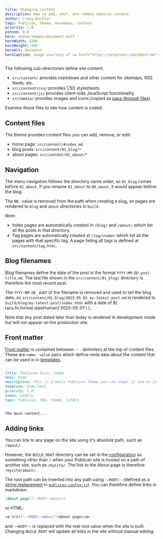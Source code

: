 ```yaml
---
title: Changing content
description: How to add, edit, and remove website content.
author: Craig Buckler
tags: Publican, theme, markdown, content
priority: 1.0
pinned: 0.8
hero: media/images/document.avif
heroWidth: 1200
heroHeight: 600
heroAlt: document
heroCaption: Image courtesy of <a href="https://unsplash.com/@amstram">Scott Graham</a>
---
```


The following sub-directories define site content:

* `src/content/` provides markdown and other content for sitemaps, RSS feeds, etc.
* `src/content/css/` provides CSS stylesheets
* `src/content/js/` provides client-side JavaScript functionality
* `src/media/` provides images and icons (copied as [pass-through files](https://publican.dev/docs/setup/pass-through-files/))

Examine these files to see how content is coded.


## Content files

The theme provides content files you can add, remove, or edit:

* home page: `src/content/#index.md`
* blog posts: `src/content/01_blog/*`
* about pages: `src/content/02_about/*`


## Navigation

The menu navigation follows the directory name order, so `01_blog` comes before `02_about`. If you rename `02_about` to `00_about`, it would appear before the blog.

The `NN_` value is removed from the path when creating a slug, so pages are rendered to `blog` and `about` directories in `build`.

Note:

* Index pages are automatically created in `/blog/` and `/about/` which list all the posts in that directory.
* Tag pages are automatically created at `/tag/<name>` which list all the pages with that specific tag. A page listing all tags is defined at `src/content/tag.html`.


## Blog filenames

Blog filenames define the date of the post in the format `YYYY-MM-DD_post-title.md`. The last file shown in the `src/content/01_blog/` directory is therefore the most recent post.

The `YYYY-MM-DD_` part of the filename is removed and used to set the blog date, so `src/content/01_blog/2025-05-01_my-latest-post.md` is rendered to `build/blog/my-latest-post/index.html` with a date of ${ tacs.fn.format.dateHuman('2025-05-01') }.

Note that any post dated later than today is rendered in development mode but will not appear on the production site.


## Front matter

[Front matter](https://publican.dev/docs/reference/front-matter/) is contained between `---` delimiters at the top of content files. These are `name: value` pairs which define meta data about the content that can be used in in [templates](--ROOT--blog/updating-themes/).

```md
---
title: Publican basic theme
menu: Home
description: This is a basic Publican theme you can adapt or use as-is.
template: home.html
priority: 1.0
index: weekly
tags: Publican, SSG, theme, jsTACS
---

The main content...
```


## Adding links

You can link to any page on the site using it's absolute path, such as `/about/`.

However, the `BUILD_ROOT` directory can be set in the [configuration](--ROOT--blog/basic-configuration/) so something other than `/` when your Publican site is hosted on a path of another site, such as `/mysite/`. The link to the About page is therefore `/mysite/about/`.

The root path can be inserted into any path using `−−ROOT−−` (defined as a [string replacement](https://publican.dev/docs/reference/publican-options/#string-replacement) in [`publican.config.js`](--ROOT--blog/advanced-configuration/)). You can therefore define links in markdown:

```md
[About page](−−ROOT−−about/)
```

or HTML:

```html
<a href="−−ROOT−−about/">About page</a>
```

and `−−ROOT−−` is replaced with the real root value when the site is built. Changing `BUILD_ROOT` will update all links in the site without manual editing.
